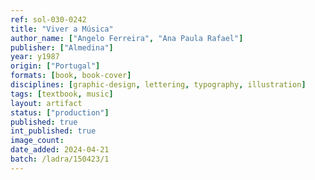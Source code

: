 ```yaml
---
ref: sol-030-0242
title: "Viver a Música"
author_name: ["Angelo Ferreira", "Ana Paula Rafael"]
publisher: ["Almedina"]
year: y1987
origin: ["Portugal"]
formats: [book, book-cover]
disciplines: [graphic-design, lettering, typography, illustration]
tags: [textbook, music]
layout: artifact
status: ["production"]
published: true
int_published: true
image_count:
date_added: 2024-04-21
batch: /ladra/150423/1
---
```

